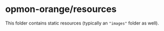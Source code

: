# opmon-orange/resources

This folder contains static resources (typically an `"images"` folder as well).
